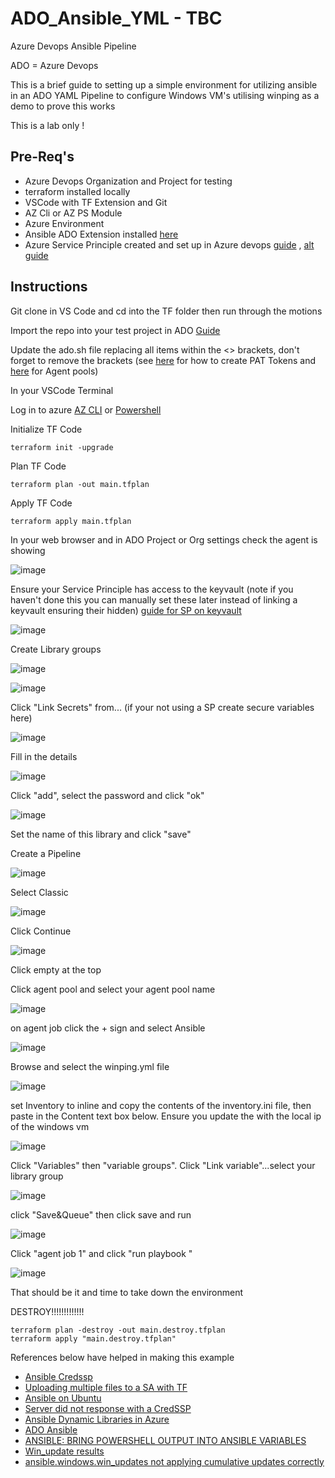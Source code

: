 # ADO_Ansible_YML - TBC
Azure Devops Ansible Pipeline

ADO = Azure Devops

This is a brief guide to setting up a simple environment for utilizing ansible in an ADO YAML Pipeline to configure Windows VM's utilising winping as a demo to prove this works

This is a lab only !

## Pre-Req's

* Azure Devops Organization and Project for testing
* terraform installed locally
* VSCode with TF Extension and Git
* AZ Cli or AZ PS Module 
* Azure Environment 
* Ansible ADO Extension installed [here](https://marketplace.visualstudio.com/items?itemName=ms-vscs-rm.vss-services-ansible)
* Azure Service Principle created  and set up in Azure devops [guide](https://learn.microsoft.com/en-us/azure/devops/integrate/get-started/authentication/service-principal-managed-identity?view=azure-devops) , [alt guide](https://learn.microsoft.com/en-us/cli/azure/create-an-azure-service-principal-azure-cli)

## Instructions

Git clone in VS Code and cd into the TF folder then run through the motions

Import the repo into your test project in ADO [Guide](https://learn.microsoft.com/en-us/azure/devops/repos/git/import-git-repository?view=azure-devops)

Update the ado.sh file replacing all items within the <> brackets, don't forget to remove the brackets (see [here](https://learn.microsoft.com/en-us/azure/devops/organizations/accounts/use-personal-access-tokens-to-authenticate?view=azure-devops&tabs=Windows) for how to create PAT Tokens and [here](https://learn.microsoft.com/en-us/azure/devops/pipelines/agents/pools-queues?view=azure-devops&tabs=yaml%2Cbrowser) for Agent pools)

In your VSCode Terminal 

Log in to azure [AZ CLI](https://learn.microsoft.com/en-us/cli/azure/authenticate-azure-cli) or [Powershell](https://learn.microsoft.com/en-us/powershell/azure/authenticate-azureps?view=azps-10.1.0)

Initialize TF Code

    terraform init -upgrade

Plan TF Code

    terraform plan -out main.tfplan

Apply TF Code

    terraform apply main.tfplan

In your web browser and in ADO Project or Org settings check the agent is showing

![image](https://github.com/knowlesy/ADO_Ansible/assets/20459678/5eff9620-d581-4c54-8986-dd3306a8bd3c)

Ensure your Service Principle has access to the keyvault (note if you haven't done this you can manually set these later instead of linking a keyvault ensuring their hidden) [guide for SP on keyvault](https://learn.microsoft.com/en-us/azure/key-vault/general/assign-access-policy?tabs=azure-portal)

![image](https://github.com/knowlesy/ADO_Ansible/assets/20459678/f86de58d-6b6b-4001-bb4b-dc089416bbcc)

Create Library groups

![image](https://github.com/knowlesy/ADO_Ansible/assets/20459678/a5ce98f8-2137-493a-a24b-a1e7754f811a)

![image](https://github.com/knowlesy/ADO_Ansible/assets/20459678/47e699ab-5709-46c0-9988-9cc2e3d46430)

Click "Link Secrets" from... (if your not using a SP create secure variables here)

![image](https://github.com/knowlesy/ADO_Ansible/assets/20459678/c0ab10c5-4bda-41d8-9574-5edb5d4f5dff)

Fill in the details 

![image](https://github.com/knowlesy/ADO_Ansible/assets/20459678/f381f8fd-90b3-44ac-8555-7179735a4396)

Click "add", select the password and click "ok"

![image](https://github.com/knowlesy/ADO_Ansible/assets/20459678/929a1d55-3c39-4882-8cf9-a920f6e79982)

Set the name of this library and click "save" 

Create a Pipeline 

![image](https://github.com/knowlesy/ADO_Ansible/assets/20459678/3ec03826-5bdf-4c59-9bf5-e22e1531926a)

Select Classic 

![image](https://github.com/knowlesy/ADO_Ansible/assets/20459678/15acfc29-45b0-4057-bb39-041cc3d2380e)

Click Continue

![image](https://github.com/knowlesy/ADO_Ansible/assets/20459678/59474e24-e14f-4cb0-a1e3-9486b5b46ae3)

Click empty at the top 

Click agent pool and select your agent pool name 

![image](https://github.com/knowlesy/ADO_Ansible/assets/20459678/8fadcf25-0a06-439e-adf6-0804cfa7c87f)

on agent job click the + sign and select Ansible

![image](https://github.com/knowlesy/ADO_Ansible/assets/20459678/08b26e72-8c6c-4d86-8dbb-d1c8ffa4cfe3)

Browse and select the winping.yml file 

![image](https://github.com/knowlesy/ADO_Ansible/assets/20459678/438d421b-0923-4235-b339-43008490151a)

set Inventory to inline and copy the contents of the inventory.ini file, then paste in the Content text box below. Ensure you update the <ip address..> with the local ip of the windows vm

![image](https://github.com/knowlesy/ADO_Ansible/assets/20459678/fc7d272f-0e97-4c9e-9323-d622997d6b07)

Click "Variables" then "variable groups". Click "Link variable"...select your library group

![image](https://github.com/knowlesy/ADO_Ansible/assets/20459678/35cd6921-f0ef-44c6-95e8-7384523539e1)

click "Save&Queue" then click save and run  

![image](https://github.com/knowlesy/ADO_Ansible/assets/20459678/78b79eb3-0a78-49d2-9692-23fb4a936104)

Click "agent job 1" and click "run playbook "

![image](https://github.com/knowlesy/ADO_Ansible/assets/20459678/0eb1fcbb-98ce-49eb-a57f-dfab49500de4)

That should be it and time to take down the environment 

DESTROY!!!!!!!!!!!!!

    terraform plan -destroy -out main.destroy.tfplan
    terraform apply "main.destroy.tfplan"

References below have helped in making this example 
* [Ansible Credssp](https://docs.ansible.com/ansible/latest/os_guide/windows_winrm.html#credssp)
* [Uploading multiple files to a SA with TF](https://thomasthornton.cloud/2022/07/11/uploading-contents-of-a-folder-to-azure-blob-storage-using-terraform/)
* [Ansible on Ubuntu](https://www.digitalocean.com/community/tutorials/how-to-install-and-configure-ansible-on-ubuntu-20-04)
* [Server did not response with a CredSSP ](https://stackoverflow.com/questions/62157332/ansible-winrm-server-did-not-response-with-a-credssp-token-after-step-step-5)
* [Ansible Dynamic Libraries in Azure](https://learn.microsoft.com/en-us/azure/developer/ansible/dynamic-inventory-configure?tabs=azure-cli)
* [ADO Ansible](https://theazureblog.co.uk/azure-devops-ansible)
* [ANSIBLE: BRING POWERSHELL OUTPUT INTO ANSIBLE VARIABLES](https://kmg.group/posts/2021-06-25-bring-powershell-output-to-ansible/)
* [Win_update results](https://www.reddit.com/r/ansible/comments/f6z6hv/win_update_results/)
* [ansible.windows.win_updates not applying cumulative updates correctly](https://github.com/ansible-collections/ansible.windows/issues/180)
